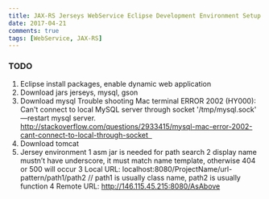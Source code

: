 ```yaml
---
title: JAX-RS Jerseys WebService Eclipse Development Environment Setup
date: 2017-04-21
comments: true
tags: [WebService, JAX-RS]
---
```


### TODO
1. Eclipse install packages, enable dynamic web application
2. Download jars jerseys, mysql, gson
3. Download mysql Trouble shooting Mac terminal ERROR 2002 (HY000):
   Can't connect to local MySQL server through socket
'/tmp/mysql.sock' —restart mysql server.
http://stackoverflow.com/questions/2933415/mysql-mac-error-2002-cant-connect-to-local-through-socket  
4. Download tomcat
5. Jersey environment 1 asm jar is needed for path search 2 display name
   mustn’t have underscore, it must match name template, otherwise 404
or 500 will occur 3 Local URL:
localhost:8080/ProjectName/url-pattern/path1/path2 // path1 is usually
class name, path2 is usually function 4 Remote URL:
http://146.115.45.215:8080/AsAbove
